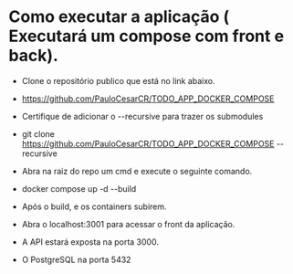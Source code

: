 # Como executar a aplicação ( Executará um compose com front e back).

- Clone o repositório publico que está no link abaixo.

- https://github.com/PauloCesarCR/TODO_APP_DOCKER_COMPOSE

- Certifique de adicionar o --recursive para trazer os submodules

- git clone https://github.com/PauloCesarCR/TODO_APP_DOCKER_COMPOSE -- recursive

- Abra na raiz do repo um cmd e execute o seguinte comando.

- docker compose up -d --build

- Após o build, e os containers subirem.

- Abra o localhost:3001 para acessar o front da aplicação.

- A API estará exposta na porta 3000.

- O PostgreSQL na porta 5432